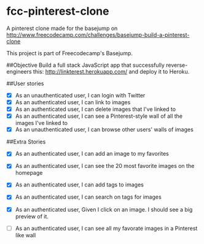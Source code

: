 # fcc-pinterest-clone
A pinterest clone made for the basejump on http://www.freecodecamp.com/challenges/basejump-build-a-pinterest-clone

This project is part of Freecodecamp's Basejump.

##Objective
Build a full stack JavaScript app that successfully reverse-engineers this: http://linkterest.herokuapp.com/ and deploy it to Heroku.

##User stories
- [x] As an unauthenticated user, I can login with Twitter
- [x] As an authenticated user, I can link to images
- [x] As an authenticated user, I can delete images that I've linked to
- [x] As an authenticated user, I can see a Pinterest-style wall of all the images I've linked to
- [x] As an unauthenticated user, I can browse other users' walls of images

##Extra Stories
- [x] As an authenticated user, I can add an image to my favorites
- [x] As an authenticated user, I can see the 20 most favorite images on the homepage
- [x] As an authenticated user, I can add tags to images
- [x] As an authenticated user, I can search on tags for images
- [x] As an authenticated user, Given I click on an image. I should see a big preview of it.
- [ ] As an authenticated user, I can see all my favorate images in a Pinterest like wall



